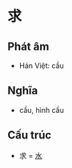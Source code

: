 # 求

## Phát âm
* Hán Việt: cầu

## Nghĩa
* cầu, hình cầu

## Cấu trúc
* 求 = [水](水.md)

<script>window.HANZI_FIELD='求';</script>